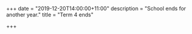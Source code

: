 +++
date = "2019-12-20T14:00:00+11:00"
description = "School ends for another year."
title = "Term 4 ends"

+++
